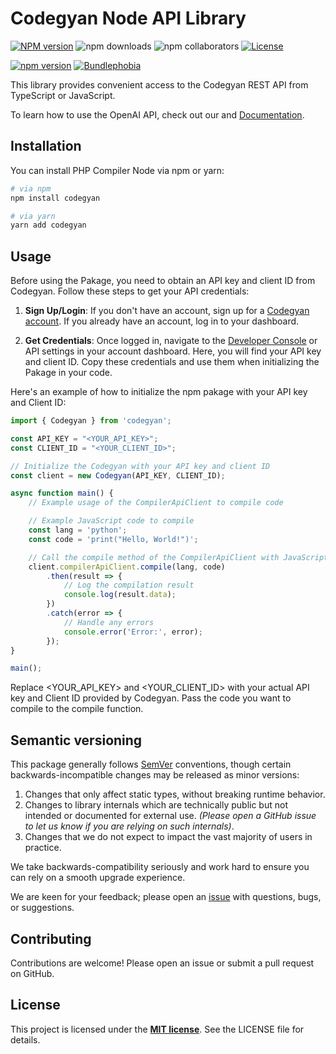 # Codegyan Node API Library

[![NPM version](https://img.shields.io/npm/v/codegyan)](https://npmjs.org/package/codegyan)
![npm downloads](https://img.shields.io/npm/dt/codegyan)
![npm collaborators](https://img.shields.io/npm/collaborators/codegyan)
[![License](https://img.shields.io/badge/license-MIT-blue.svg)](LICENSE.md)


[![npm version](https://badge.fury.io/js/codegyan.svg)](https://badge.fury.io/js/codegyan)
[![Bundlephobia](https://img.shields.io/bundlephobia/minzip/codegyan)](https://bundlephobia.com/result?p=codegyan)

This library provides convenient access to the Codegyan REST API from TypeScript or JavaScript.

To learn how to use the OpenAI API, check out our and [Documentation](https://developer.codegyan.in/docs).

## Installation

You can install PHP Compiler Node via npm or yarn:

```bash
# via npm
npm install codegyan

# via yarn
yarn add codegyan
```

## Usage
Before using the Pakage, you need to obtain an API key and client ID from Codegyan. Follow these steps to get your API credentials:

1. **Sign Up/Login**: If you don't have an account, sign up for a [Codegyan account](https://codegyan.in/account/signup.php). If you already have an account, log in to your dashboard.

2. **Get Credentials**: Once logged in, navigate to the [Developer Console](https://developer.codegyan.in/) or API settings in your account dashboard. Here, you will find your API key and client ID. Copy these credentials and use them when initializing the Pakage in your code.

Here's an example of how to initialize the npm pakage with your API key and Client ID:

```js
import { Codegyan } from 'codegyan';

const API_KEY = "<YOUR_API_KEY>";
const CLIENT_ID = "<YOUR_CLIENT_ID>";

// Initialize the Codegyan with your API key and client ID
const client = new Codegyan(API_KEY, CLIENT_ID);

async function main() {
    // Example usage of the CompilerApiClient to compile code

    // Example JavaScript code to compile
    const lang = 'python';
    const code = 'print("Hello, World!")';

    // Call the compile method of the CompilerApiClient with JavaScript as the language
    client.compilerApiClient.compile(lang, code)
        .then(result => {
            // Log the compilation result
            console.log(result.data);
        })
        .catch(error => {
            // Handle any errors
            console.error('Error:', error);
        });
}

main();
```

Replace <YOUR_API_KEY> and <YOUR_CLIENT_ID> with your actual API key and Client ID provided by Codegyan. Pass the code you want to compile to the compile function.

## Semantic versioning

This package generally follows [SemVer](https://semver.org/spec/v2.0.0.html) conventions, though certain backwards-incompatible changes may be released as minor versions:

1. Changes that only affect static types, without breaking runtime behavior.
2. Changes to library internals which are technically public but not intended or documented for external use. _(Please open a GitHub issue to let us know if you are relying on such internals)_.
3. Changes that we do not expect to impact the vast majority of users in practice.

We take backwards-compatibility seriously and work hard to ensure you can rely on a smooth upgrade experience.

We are keen for your feedback; please open an [issue](https://www.github.com/codegyan/codegyan-node/issues) with questions, bugs, or suggestions.


## Contributing
Contributions are welcome! Please open an issue or submit a pull request on GitHub.

## License
This project is licensed under the **[MIT license](https://opensource.org/licenses/MIT)**. See the LICENSE file for details.
